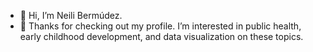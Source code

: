 - 👋 Hi, I’m Neili Bermúdez.
- 👀 Thanks for checking out my profile. I’m interested in public health, early childhood development, and data visualization on these topics.  

<!---
ncbermudez/ncbermudez is a ✨ special ✨ repository because its `README.md` (this file) appears on your GitHub profile.
You can click the Preview link to take a look at your changes.
--->
